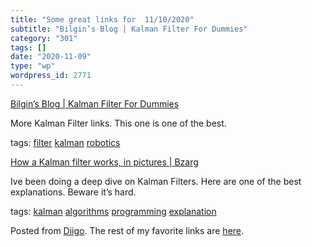 ```yaml
---
title: "Some great links for  11/10/2020"
subtitle: "Bilgin’s Blog | Kalman Filter For Dummies"
category: "301"
tags: []
date: "2020-11-09"
type: "wp"
wordpress_id: 2771
---
```

[Bilgin’s Blog | Kalman Filter For Dummies](http://bilgin.esme.org/BitsAndBytes/KalmanFilterforDummies) 

More Kalman Filter links. This one is one of the best.

 tags: [filter](https://www.diigo.com/user/pitosalas/filter) [kalman](https://www.diigo.com/user/pitosalas/kalman) [robotics](https://www.diigo.com/user/pitosalas/robotics)

 [How a Kalman filter works, in pictures | Bzarg](http://www.bzarg.com/p/how-a-kalman-filter-works-in-pictures/) 

Ive been doing a deep dive on Kalman Filters. Here are one of the best explanations. Beware it’s hard.

 tags: [kalman](https://www.diigo.com/user/pitosalas/kalman) [algorithms](https://www.diigo.com/user/pitosalas/algorithms) [programming](https://www.diigo.com/user/pitosalas/programming) [explanation](https://www.diigo.com/user/pitosalas/explanation)

Posted from [Diigo](https://www.diigo.com). The rest of my favorite links are [here](https://www.diigo.com/user/pitosalas).